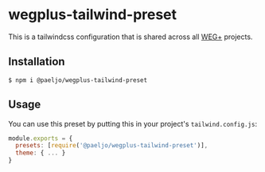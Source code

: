 # wegplus-tailwind-preset

This is a tailwindcss configuration that is shared across all [WEG+](https://www.weg.plus/?s=gh&ss=wegplus-tailwind-preset) projects.


## Installation

```shell
$ npm i @paeljo/wegplus-tailwind-preset
```

## Usage

You can use this preset by putting this in your project's `tailwind.config.js`: 

```js
module.exports = {
  presets: [require('@paeljo/wegplus-tailwind-preset')],
  theme: { ... }
}
```